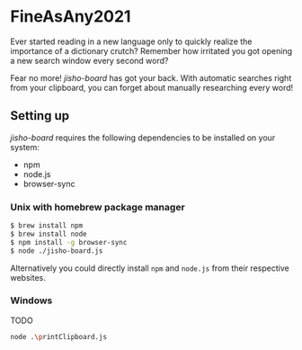 # FineAsAny2021
Ever started reading in a new language only to quickly realize the importance of a dictionary crutch? Remember how irritated you got opening a new search window every second word?

Fear no more! *jisho-board* has got your back. With automatic searches right from your clipboard, you can forget about manually researching every word!

## Setting up
*jisho-board* requires the following dependencies to be installed on your system:
 - npm
 - node.js
 - browser-sync

### Unix with homebrew package manager
```sh
$ brew install npm
$ brew install node
$ npm install -g browser-sync
$ node ./jisho-board.js
```
Alternatively you could directly install `npm` and `node.js` from their respective websites.
### Windows
TODO
```sh
node .\printClipboard.js
```
